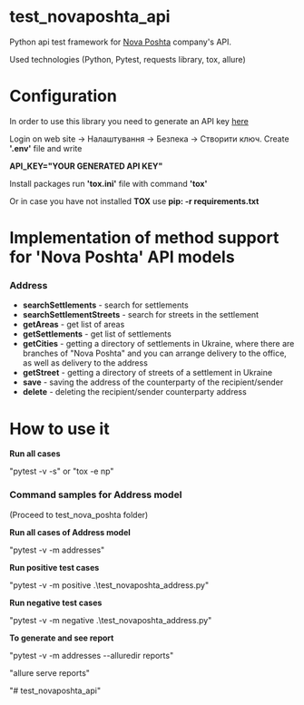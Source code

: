 # test_novaposhta_api
Python api test framework for [Nova Poshta](https://new.novaposhta.ua/) company's API.

Used technologies (Python, Pytest, requests library, tox, allure)

# Configuration
In order to use this library you need to generate an API key [here](https://new.novaposhta.ua/)

Login on web site -> Налаштування -> Безпека -> Створити ключ.
Create **'.env'** file and write 

**API_KEY="YOUR GENERATED API KEY"**


Install packages run **'tox.ini'** file with command **'tox'** 

Or in case you have not installed **TOX** use **pip: -r requirements.txt**


# Implementation of method support for 'Nova Poshta' API models


### Address

- **searchSettlements** - search for settlements
- **searchSettlementStreets** - search for streets in the settlement
- **getAreas** - get list of areas
- **getSettlements** - get list of settlements
- **getCities** - getting a directory of settlements in Ukraine, where there are branches of "Nova Poshta" and you can arrange delivery to the office, as well as delivery to the address
- **getStreet** - getting a directory of streets of a settlement in Ukraine
- **save** - saving the address of the counterparty of the recipient/sender
- **delete** - deleting the recipient/sender counterparty address

# How to use it

**Run all cases**

"pytest -v -s"
      or 
 "tox -e np"     
### Command samples for Address model


(Proceed to test_nova_poshta folder)

**Run all cases of Address model**

"pytest -v -m addresses"

**Run positive test cases**

"pytest -v -m  positive .\test_novaposhta_address.py"

**Run negative test cases**

"pytest -v -m  negative .\test_novaposhta_address.py"

**To generate and see report**

"pytest -v -m addresses --alluredir reports"

"allure serve reports"



"# test_novaposhta_api" 
